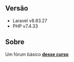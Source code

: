 ## Versão

- Laravel v8.83.27
- PHP v7.4.33

## Sobre

Um fórum básico **[desse curso](https://www.youtube.com/playlist?list=PLVSNL1PHDWvQ1N6fqhQ5HQzFtN-xrkjNU)**